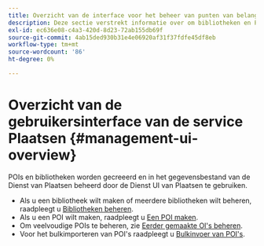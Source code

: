```yaml
---
title: Overzicht van de interface voor het beheer van punten van belang
description: Deze sectie verstrekt informatie over om bibliotheken en POIs door de Dienst UI van Plaatsen tot stand te brengen en te beheren.
exl-id: ec636e08-c4a3-420d-8d23-72ab155db69f
source-git-commit: 4ab15ded930b31e4e06920af31f37fdfe45df8eb
workflow-type: tm+mt
source-wordcount: '86'
ht-degree: 0%

---
```


# Overzicht van de gebruikersinterface van de service Plaatsen {#management-ui-overview}

POIs en bibliotheken worden gecreeerd en in het gegevensbestand van de Dienst van Plaatsen beheerd door de Dienst UI van Plaatsen te gebruiken.

* Als u een bibliotheek wilt maken of meerdere bibliotheken wilt beheren, raadpleegt u [Bibliotheken beheren](/help/poi-mgmt-ui/manage-libraries-in-the-places-ui.md).
* Als u een POI wilt maken, raadpleegt u [Een POI maken](/help/poi-mgmt-ui/create-a-poi-ui.md).
* Om veelvoudige POIs te beheren, zie [Eerder gemaakte OI&#39;s beheren](/help/poi-mgmt-ui/managing-pois-in-the-places-ui.md).
* Voor het bulkimporteren van POI&#39;s raadpleegt u [Bulkinvoer van POI&#39;s](/help/poi-mgmt-ui/bulk-upload-pois.md).
